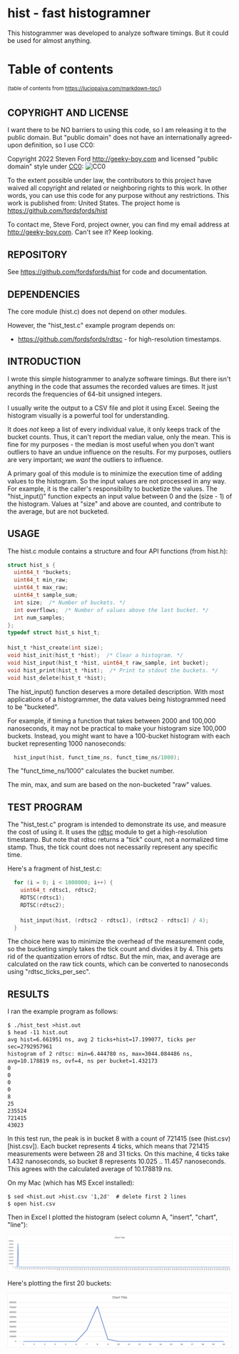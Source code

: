 # hist - fast histogramner

This histogrammer was developed to analyze software timings.
But it could be used for almost anything.

# Table of contents

<sup>(table of contents from https://luciopaiva.com/markdown-toc/)</sup>

## COPYRIGHT AND LICENSE

I want there to be NO barriers to using this code, so I am releasing it to the public domain.
But "public domain" does not have an internationally agreed-upon definition, so I use CC0:

Copyright 2022 Steven Ford http://geeky-boy.com and licensed
"public domain" style under
[CC0](http://creativecommons.org/publicdomain/zero/1.0/):
![CC0](https://licensebuttons.net/p/zero/1.0/88x31.png "CC0")

To the extent possible under law, the contributors to this project have
waived all copyright and related or neighboring rights to this work.
In other words, you can use this code for any purpose without any
restrictions.  This work is published from: United States.  The project home
is https://github.com/fordsfords/hist

To contact me, Steve Ford, project owner, you can find my email address
at http://geeky-boy.com.  Can't see it?  Keep looking.

## REPOSITORY

See https://github.com/fordsfords/hist for code and documentation.

## DEPENDENCIES

The core module (hist.c) does not depend on other modules.

However, the "hist_test.c" example program depends on:
* https://github.com/fordsfords/rdtsc - for high-resolution timestamps.

## INTRODUCTION

I wrote this simple histogrammer to analyze software timings.
But there isn't anything in the code that assumes the recorded values are times.
It just records the frequencies of 64-bit unsigned integers.

I usually write the output to a CSV file and plot it using Excel.
Seeing the histogram visually is a powerful tool for understanding.

It does *not* keep a list of every individual value,
it only keeps track of the bucket counts.
Thus, it can't report the median value, only the mean.
This is fine for my purposes - the median is most useful when you don't want
outliers to have an undue influence on the results.
For my purposes, outliers are very important;
we *want* the outliers to influence.

A primary goal of this module is to minimize the execution time of adding
values to the histogram.
So the input values are not processed in any way.
For example, it is the caller's responsibility to bucketize the values.
The "hist_input()" function expects an input value between 0 and the (size - 1)
of the histogram.
Values at "size" and above are counted, and contribute to the average,
but are not bucketed.

## USAGE

The hist.c module contains a structure and four API functions
(from hist.h):
````C
struct hist_s {
  uint64_t *buckets;
  uint64_t min_raw;
  uint64_t max_raw;
  uint64_t sample_sum;
  int size;  /* Number of buckets. */
  int overflows;  /* Number of values above the last bucket. */
  int num_samples;
};
typedef struct hist_s hist_t;

hist_t *hist_create(int size);
void hist_init(hist_t *hist);  /* Clear a histogram. */
void hist_input(hist_t *hist, uint64_t raw_sample, int bucket);
void hist_print(hist_t *hist);  /* Print to stdout the buckets. */
void hist_delete(hist_t *hist);
````

The hist_input() function deserves a more detailed description.
With most applications of a histogrammer, the data values being
histogrammed need to be "bucketed".

For example,
if timing a function that takes between 2000 and 100,000 nanoseconds,
it may not be practical to make your histogram size 100,000 buckets.
Instead, you might want to have a 100-bucket histogram with each bucket
representing 1000 nanoseconds:
````C
  hist_input(hist, funct_time_ns, funct_time_ns/1000);
````
The "funct_time_ns/1000" calculates the bucket number.

The min, max, and sum are based on the non-bucketed "raw" values.

## TEST PROGRAM

The "hist_test.c" program is intended to demonstrate its use,
and measure the cost of using it.
It uses the [rdtsc](https://github.com/fordsfords/rdtsc) module to get
a high-resolution timestamp.
But note that rdtsc returns a "tick" count, not a normalized time stamp.
Thus, the tick count does not necessarily represent any specific time.

Here's a fragment of hist_test.c:
````C
  for (i = 0; i < 1000000; i++) {
    uint64_t rdtsc1, rdtsc2;
    RDTSC(rdtsc1);
    RDTSC(rdtsc2);

    hist_input(hist, (rdtsc2 - rdtsc1), (rdtsc2 - rdtsc1) / 4);
  }
````
The choice here was to minimize the overhead of the measurement code,
so the bucketing simply takes the tick count and divides it by 4.
This gets rid of the quantization errors of rdtsc.
But the min, max, and average are calculated on the raw tick counts,
which can be converted to nanoseconds using "rdtsc_ticks_per_sec".

## RESULTS

I ran the example program as follows:
````
$ ./hist_test >hist.out
$ head -11 hist.out
avg hist=6.661951 ns, avg 2 ticks+hist=17.199077, ticks per sec=2792957961
histogram of 2 rdtsc: min=6.444780 ns, max=3044.084486 ns, avg=10.178819 ns, ovf=4, ns per bucket=1.432173
0
0
0
0
8
25
235524
721415
43023
````

In this test run, the peak is in bucket 8 with a count of 721415
(see (hist.csv)[hist.csv]).
Each bucket represents 4 ticks, which means that 721415 measurements were
between 28 and 31 ticks.
On this machine, 4 ticks take 1.432 nanoseconds,
so bucket 8 represents 10.025 .. 11.457 nanoseconds.
This agrees with the calculated average of 10.178819 ns.

On my Mac (which has MS Excel installed):
````
$ sed <hist.out >hist.csv '1,2d'  # delete first 2 lines
$ open hist.csv
````

Then in Excel I plotted the histogram (select column A, "insert",
"chart", "line"):

![example histogram](hist.png)

Here's plotting the first 20 buckets:

![example histogram 2](hist2.png)
